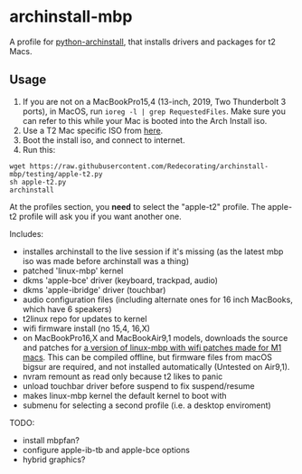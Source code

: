 # archinstall-mbp

A profile for [python-archinstall](https://github.com/archlinux/archinstall), that installs drivers and packages for t2 Macs.

## Usage
1. If you are not on a MacBookPro15,4 (13-inch, 2019, Two Thunderbolt 3 ports), in MacOS, run `ioreg -l | grep RequestedFiles`. Make sure you can refer to this while your Mac is booted into the Arch Install iso.
2. Use a T2 Mac specific ISO from [here](https://dl.t2linux.org/archlinux/iso/index.html).
3. Boot the install iso, and connect to internet.
4. Run this:
```shell
wget https://raw.githubusercontent.com/Redecorating/archinstall-mbp/testing/apple-t2.py
sh apple-t2.py
archinstall
```

At the profiles section, you **need** to select the "apple-t2" profile. The apple-t2 profile will ask you if you want another one.

Includes:
-	installes archinstall to the live session if it's missing (as the latest mbp iso was made before archinstall was a thing)
-	patched 'linux-mbp' kernel
-	dkms 'apple-bce' driver (keyboard, trackpad, audio) 
-	dkms 'apple-ibridge' driver (touchbar)
-	audio configuration files (including alternate ones for 16 inch MacBooks, which have 6 speakers)
-	t2linux repo for updates to kernel
-	wifi firmware install (no 15,4, 16,X)
-	on MacBookPro16,X and MacBookAir9,1 models, downloads the source and patches for [a version of linux-mbp with wifi patches made for M1 macs](https://github.com/jamlam/mbp-16.1-linux-wifi). This can be compiled offline, but firmware files from macOS bigsur are required, and not installed automatically (Untested on Air9,1).
-	nvram remount as read only because t2 likes to panic
-	unload touchbar driver before suspend to fix suspend/resume
-	makes linux-mbp kernel the default kernel to boot with
-	submenu for selecting a second profile (i.e. a desktop enviroment)

TODO:
-	install mbpfan?
-	configure apple-ib-tb and apple-bce options
-	hybrid graphics?

